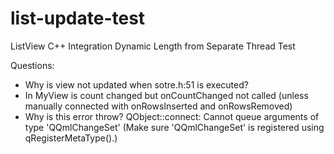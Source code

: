 # list-update-test
ListView C++ Integration Dynamic Length from Separate Thread Test

Questions:
- Why is view not updated when sotre.h:51 is executed?
- In MyView is count changed but onCountChanged not called (unless manually connected with onRowsInserted and onRowsRemoved)
- Why is this error throw?
QObject::connect: Cannot queue arguments of type 'QQmlChangeSet'
(Make sure 'QQmlChangeSet' is registered using qRegisterMetaType().)
